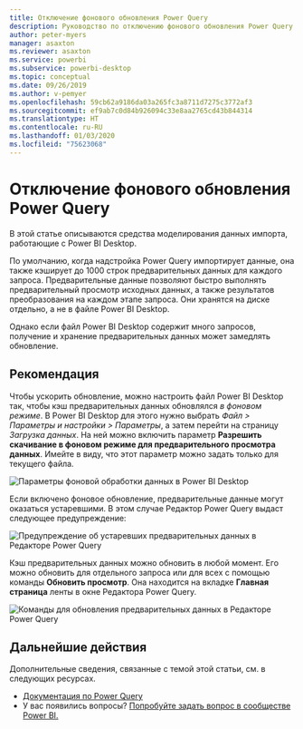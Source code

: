 ```yaml
---
title: Отключение фонового обновления Power Query
description: Руководство по отключению фонового обновления Power Query.
author: peter-myers
manager: asaxton
ms.reviewer: asaxton
ms.service: powerbi
ms.subservice: powerbi-desktop
ms.topic: conceptual
ms.date: 09/26/2019
ms.author: v-pemyer
ms.openlocfilehash: 59cb62a9186da03a265fc3a8711d7275c3772af3
ms.sourcegitcommit: ef9ab7c0d84b926094c33e8aa2765cd43b844314
ms.translationtype: HT
ms.contentlocale: ru-RU
ms.lasthandoff: 01/03/2020
ms.locfileid: "75623068"
---
```

# <a name="disable-power-query-background-refresh"></a>Отключение фонового обновления Power Query

В этой статье описываются средства моделирования данных импорта, работающие с Power BI Desktop.

По умолчанию, когда надстройка Power Query импортирует данные, она также кэширует до 1000 строк предварительных данных для каждого запроса. Предварительные данные позволяют быстро выполнять предварительный просмотр исходных данных, а также результатов преобразования на каждом этапе запроса. Они хранятся на диске отдельно, а не в файле Power BI Desktop.

Однако если файл Power BI Desktop содержит много запросов, получение и хранение предварительных данных может замедлять обновление.

## <a name="recommendation"></a>Рекомендация

Чтобы ускорить обновление, можно настроить файл Power BI Desktop так, чтобы кэш предварительных данных обновлялся _в фоновом режиме_. В Power BI Desktop для этого нужно выбрать _Файл > Параметры и настройки > Параметры_, а затем перейти на страницу _Загрузка данных_. На ней можно включить параметр **Разрешить скачивание в фоновом режиме для предварительного просмотра данных**. Имейте в виду, что этот параметр можно задать только для текущего файла.

![Параметры фоновой обработки данных в Power BI Desktop](media/power-query-background-refresh/power-query-options-background-data.png)

Если включено фоновое обновление, предварительные данные могут оказаться устаревшими. В этом случае Редактор Power Query выдаст следующее предупреждение:

![Предупреждение об устаревших предварительных данных в Редакторе Power Query](media/power-query-background-refresh/power-query-preview-data-old.png)

Кэш предварительных данных можно обновить в любой момент. Его можно обновить для отдельного запроса или для всех с помощью команды **Обновить просмотр**. Она находится на вкладке **Главная страница** ленты в окне Редактора Power Query.

![Команды для обновления предварительных данных в Редакторе Power Query](media/power-query-background-refresh/power-query-refresh-preview-data.png)

## <a name="next-steps"></a>Дальнейшие действия

Дополнительные сведения, связанные с темой этой статьи, см. в следующих ресурсах.

- [Документация по Power Query](/power-query/)
- У вас появились вопросы? [Попробуйте задать вопрос в сообществе Power BI.](https://community.powerbi.com/)

